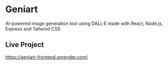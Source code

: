 # Geniart 
AI-powered image generation tool using DALL·E made with React, Node.js, Express and Tailwind CSS

## Live Project 
https://geniart-frontend.onrender.com/
